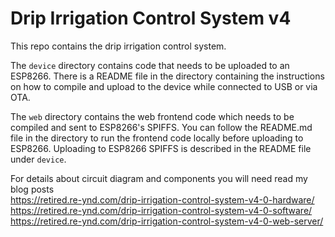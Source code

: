 # Drip Irrigation Control System v4
This repo contains the drip irrigation control system. 

The ```device``` directory contains code that needs to be uploaded to an ESP8266.
There is a README file in the directory containing the instructions on how to compile
and upload to the device while connected to USB or via OTA.

The ```web``` directory contains the web frontend code which needs to be 
compiled and sent to ESP8266's SPIFFS. You can follow the README.md file in the
directory to run the frontend code locally before uploading to ESP8266. Uploading
to ESP8266 SPIFFS is described in the README file under ```device```.

For details about circuit diagram and components you will need read my blog posts  
https://retired.re-ynd.com/drip-irrigation-control-system-v4-0-hardware/  
https://retired.re-ynd.com/drip-irrigation-control-system-v4-0-software/  
https://retired.re-ynd.com/drip-irrigation-control-system-v4-0-web-server/  
